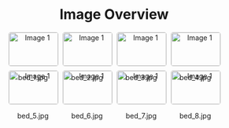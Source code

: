 <h1 style ="text-align: center;"> Image Overview </h1>
<div style="display: flex; flex-wrap: wrap; gap: 10px; justify-content: center;">
<div style="flex: 1 1 calc(33.333% - 20px); max-width: 100px; text-align: center;">
<img src="https://media.evkx.net/multimedia/technology/cargoandtowing/bedcargo/bed_1_xst.jpg" alt="Image 1" style="width: 100%; border: 1px solid #ddd; border-radius: 5px;">
<p>bed_1.jpg</p>
</div>
<div style="flex: 1 1 calc(33.333% - 20px); max-width: 100px; text-align: center;">
<img src="https://media.evkx.net/multimedia/technology/cargoandtowing/bedcargo/bed_2_xst.jpg" alt="Image 1" style="width: 100%; border: 1px solid #ddd; border-radius: 5px;">
<p>bed_2.jpg</p>
</div>
<div style="flex: 1 1 calc(33.333% - 20px); max-width: 100px; text-align: center;">
<img src="https://media.evkx.net/multimedia/technology/cargoandtowing/bedcargo/bed_3_xst.jpg" alt="Image 1" style="width: 100%; border: 1px solid #ddd; border-radius: 5px;">
<p>bed_3.jpg</p>
</div>
<div style="flex: 1 1 calc(33.333% - 20px); max-width: 100px; text-align: center;">
<img src="https://media.evkx.net/multimedia/technology/cargoandtowing/bedcargo/bed_4_xst.jpg" alt="Image 1" style="width: 100%; border: 1px solid #ddd; border-radius: 5px;">
<p>bed_4.jpg</p>
</div>
<div style="flex: 1 1 calc(33.333% - 20px); max-width: 100px; text-align: center;">
<img src="https://media.evkx.net/multimedia/technology/cargoandtowing/bedcargo/bed_5_xst.jpg" alt="Image 1" style="width: 100%; border: 1px solid #ddd; border-radius: 5px;">
<p>bed_5.jpg</p>
</div>
<div style="flex: 1 1 calc(33.333% - 20px); max-width: 100px; text-align: center;">
<img src="https://media.evkx.net/multimedia/technology/cargoandtowing/bedcargo/bed_6_xst.jpg" alt="Image 1" style="width: 100%; border: 1px solid #ddd; border-radius: 5px;">
<p>bed_6.jpg</p>
</div>
<div style="flex: 1 1 calc(33.333% - 20px); max-width: 100px; text-align: center;">
<img src="https://media.evkx.net/multimedia/technology/cargoandtowing/bedcargo/bed_7_xst.jpg" alt="Image 1" style="width: 100%; border: 1px solid #ddd; border-radius: 5px;">
<p>bed_7.jpg</p>
</div>
<div style="flex: 1 1 calc(33.333% - 20px); max-width: 100px; text-align: center;">
<img src="https://media.evkx.net/multimedia/technology/cargoandtowing/bedcargo/bed_8_xst.jpg" alt="Image 1" style="width: 100%; border: 1px solid #ddd; border-radius: 5px;">
<p>bed_8.jpg</p>
</div>
</div>
